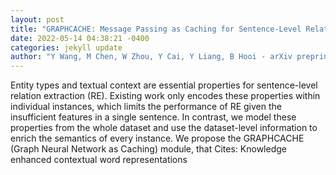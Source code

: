 ```yaml
--- 
layout: post 
title: "GRAPHCACHE: Message Passing as Caching for Sentence-Level Relation Extraction" 
date: 2022-05-14 04:38:21 -0400 
categories: jekyll update 
author: "Y Wang, M Chen, W Zhou, Y Cai, Y Liang, B Hooi - arXiv preprint arXiv:2205.03786, 2022" 
--- 
```

Entity types and textual context are essential properties for sentence-level relation extraction (RE). Existing work only encodes these properties within individual instances, which limits the performance of RE given the insufficient features in a single sentence. In contrast, we model these properties from the whole dataset and use the dataset-level information to enrich the semantics of every instance. We propose the GRAPHCACHE (Graph Neural Network as Caching) module, that Cites: Knowledge enhanced contextual word representations